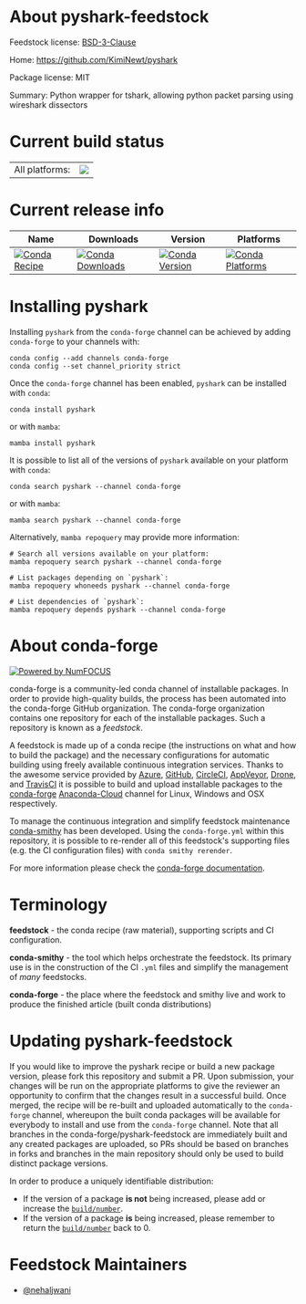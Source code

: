 About pyshark-feedstock
=======================

Feedstock license: [BSD-3-Clause](https://github.com/conda-forge/pyshark-feedstock/blob/main/LICENSE.txt)

Home: https://github.com/KimiNewt/pyshark

Package license: MIT

Summary: Python wrapper for tshark, allowing python packet parsing using wireshark dissectors

Current build status
====================


<table><tr><td>All platforms:</td>
    <td>
      <a href="https://dev.azure.com/conda-forge/feedstock-builds/_build/latest?definitionId=14081&branchName=main">
        <img src="https://dev.azure.com/conda-forge/feedstock-builds/_apis/build/status/pyshark-feedstock?branchName=main">
      </a>
    </td>
  </tr>
</table>

Current release info
====================

| Name | Downloads | Version | Platforms |
| --- | --- | --- | --- |
| [![Conda Recipe](https://img.shields.io/badge/recipe-pyshark-green.svg)](https://anaconda.org/conda-forge/pyshark) | [![Conda Downloads](https://img.shields.io/conda/dn/conda-forge/pyshark.svg)](https://anaconda.org/conda-forge/pyshark) | [![Conda Version](https://img.shields.io/conda/vn/conda-forge/pyshark.svg)](https://anaconda.org/conda-forge/pyshark) | [![Conda Platforms](https://img.shields.io/conda/pn/conda-forge/pyshark.svg)](https://anaconda.org/conda-forge/pyshark) |

Installing pyshark
==================

Installing `pyshark` from the `conda-forge` channel can be achieved by adding `conda-forge` to your channels with:

```
conda config --add channels conda-forge
conda config --set channel_priority strict
```

Once the `conda-forge` channel has been enabled, `pyshark` can be installed with `conda`:

```
conda install pyshark
```

or with `mamba`:

```
mamba install pyshark
```

It is possible to list all of the versions of `pyshark` available on your platform with `conda`:

```
conda search pyshark --channel conda-forge
```

or with `mamba`:

```
mamba search pyshark --channel conda-forge
```

Alternatively, `mamba repoquery` may provide more information:

```
# Search all versions available on your platform:
mamba repoquery search pyshark --channel conda-forge

# List packages depending on `pyshark`:
mamba repoquery whoneeds pyshark --channel conda-forge

# List dependencies of `pyshark`:
mamba repoquery depends pyshark --channel conda-forge
```


About conda-forge
=================

[![Powered by
NumFOCUS](https://img.shields.io/badge/powered%20by-NumFOCUS-orange.svg?style=flat&colorA=E1523D&colorB=007D8A)](https://numfocus.org)

conda-forge is a community-led conda channel of installable packages.
In order to provide high-quality builds, the process has been automated into the
conda-forge GitHub organization. The conda-forge organization contains one repository
for each of the installable packages. Such a repository is known as a *feedstock*.

A feedstock is made up of a conda recipe (the instructions on what and how to build
the package) and the necessary configurations for automatic building using freely
available continuous integration services. Thanks to the awesome service provided by
[Azure](https://azure.microsoft.com/en-us/services/devops/), [GitHub](https://github.com/),
[CircleCI](https://circleci.com/), [AppVeyor](https://www.appveyor.com/),
[Drone](https://cloud.drone.io/welcome), and [TravisCI](https://travis-ci.com/)
it is possible to build and upload installable packages to the
[conda-forge](https://anaconda.org/conda-forge) [Anaconda-Cloud](https://anaconda.org/)
channel for Linux, Windows and OSX respectively.

To manage the continuous integration and simplify feedstock maintenance
[conda-smithy](https://github.com/conda-forge/conda-smithy) has been developed.
Using the ``conda-forge.yml`` within this repository, it is possible to re-render all of
this feedstock's supporting files (e.g. the CI configuration files) with ``conda smithy rerender``.

For more information please check the [conda-forge documentation](https://conda-forge.org/docs/).

Terminology
===========

**feedstock** - the conda recipe (raw material), supporting scripts and CI configuration.

**conda-smithy** - the tool which helps orchestrate the feedstock.
                   Its primary use is in the construction of the CI ``.yml`` files
                   and simplify the management of *many* feedstocks.

**conda-forge** - the place where the feedstock and smithy live and work to
                  produce the finished article (built conda distributions)


Updating pyshark-feedstock
==========================

If you would like to improve the pyshark recipe or build a new
package version, please fork this repository and submit a PR. Upon submission,
your changes will be run on the appropriate platforms to give the reviewer an
opportunity to confirm that the changes result in a successful build. Once
merged, the recipe will be re-built and uploaded automatically to the
`conda-forge` channel, whereupon the built conda packages will be available for
everybody to install and use from the `conda-forge` channel.
Note that all branches in the conda-forge/pyshark-feedstock are
immediately built and any created packages are uploaded, so PRs should be based
on branches in forks and branches in the main repository should only be used to
build distinct package versions.

In order to produce a uniquely identifiable distribution:
 * If the version of a package **is not** being increased, please add or increase
   the [``build/number``](https://docs.conda.io/projects/conda-build/en/latest/resources/define-metadata.html#build-number-and-string).
 * If the version of a package **is** being increased, please remember to return
   the [``build/number``](https://docs.conda.io/projects/conda-build/en/latest/resources/define-metadata.html#build-number-and-string)
   back to 0.

Feedstock Maintainers
=====================

* [@nehaljwani](https://github.com/nehaljwani/)


